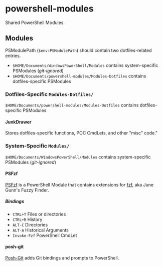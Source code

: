 # powershell-modules

Shared PowerShell Modules.

## Modules

PSModulePath (`$env:PSModulePath`) should contain two dotfiles-related entries.

* `$HOME/Documents/WindowsPowerShell/Modules` contains system-specific
  PSModules (_git-ignored_)
* `$HOME/Documents/powershell-modules/Modules-Dotfiles` contains dotfiles-specific
  PSModules

### Dotfiles-Specific `Modules-Dotfiles/`

`$HOME/Documents/powershell-modules/Modules-Dotfiles` contains dotfiles-specific PSModules

#### JunkDrawer

Stores dotfiles-specific functions, POC CmdLets, and other "misc" code."

### System-Specific `Modules/`

`$HOME/Documents/WindowsPowerShell/Modules` contains system-specific PSModules (_git-ignored_)

#### PSFzf

[PSFzf](https://github.com/kelleyma49/PSFzf) is a PowerShell Module that
contains extensions for [fzf](https://github.com/junegunn/fzf), aka June Gunn's
Fuzzy Finder.

##### Bindings

* `CTRL+T` Files or directories
* `CTRL+R` History
* `ALT-C` Directories
* `ALT-A` Historical Arguments
* `Invoke-Fzf` PowerShell CmdLet

#### posh-git

[Posh-Git](https://github.com/dahlbyk/posh-git) adds Git bindings and prompts to
PowerShell.
